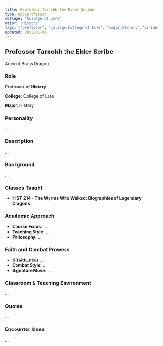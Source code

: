 ```yaml
---
title: Professor Tarnokh the Elder Scribe
type: npc/professor
college: "College of Lore"
major: "History"
tags: ["professor", "college:College of Lore", "major:History","variant:brass"]
updated: 2025-01-01
---
```


## Professor Tarnokh the Elder Scribe

Ancient Brass Dragon

### Role

Professor of **History**

**College**: College of Lore

**Major**: History

### Personality

...

### Description

...

### Background

...

### Classes Taught

- **HIST 214 – The Wyrms Who Walked: Biographies of Legendary Dragons**



### Academic Approach

- **Course Focus**: ...
- **Teaching Style**: ...
- **Philosophy**: ...

### Faith and Combat Prowess

- **${faith_title}**: ...
- **Combat Style**: ...
- **Signature Move**: ...

### Classroom & Teaching Environment

...

### Quotes

...

### Encounter Ideas

...
